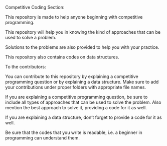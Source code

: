 Competitive Coding Section:

This repository is made to help anyone beginning with competitive programming.

This repository will help you in knowing the kind of approaches that can be used to solve a problem.

Solutions to the problems are also provided to help you with your practice.

This repository also contains codes on data structures.




To the contributors:

You can contribute to this repository by explaining a competitive programming question or by explaining a data structure.
Make sure to add your contributions under proper folders with appropriate file names.

If you are explaining a competitive programming question, be sure to include all types of approaches that can be used to solve the problem.
Also mention the best approach to solve it, providing a code for it as well.

If you are explaining a data structure, don’t forget to provide a code for it as well.

Be sure that the codes that you write is readable, i.e. a beginner in programming can understand them.

